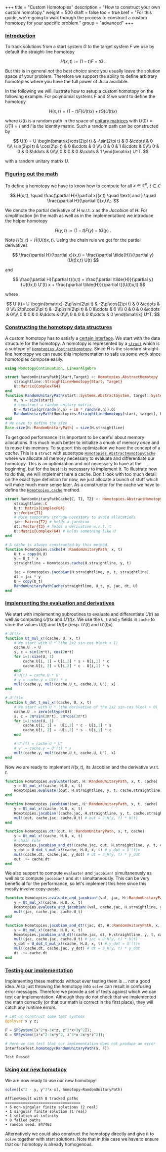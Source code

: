 +++
title = "Custom Homotopies"
description = "How to construct your own custom homotopy."
weight = 500
draft = false
toc = true
bref = "For this guide, we're going to walk through the process to construct a custom homotopy for your specific problem."
group = "advanced"
+++




<h3 class="section-head" id="h-introduction"><a href="#h-introduction">Introduction</a></h3>


To track solutions from a start system $G$ to the target system $F$ we use by default the straight-line homotopy


$$
H(x,t) := (1-t)F+tG\;.
$$


But this is in general *not* the best choice since you usually leave the solution space of your problem. Therefore we support the ability to define arbitrary homotopies where you have the full power of Julia available.


In the following we will illustrate how to setup a custom homotopy on the following example. For polynomial systems $F$ and $G$ we want to define the homotopy


$$
H(x,t) = (1 - t) F( U(t) x ) +  tG( U(t) x )
$$


where $U(t)$ is a random path in the space of [unitary matrices](https://en.wikipedia.org/wiki/Unitary_matrix) with $U(0) = U(1) = I$ and $I$ is the identity matrix. Such a random path can be constructed by


$$
U(t) =
U
\begin{bmatrix}\cos(2\pi t) & -\sin(2\pi t) & 0 &\cdots & 0 \\\\ \sin(2\pi t) & \cos(2\pi t) & 0 &\cdots & 0 \\\\ 0 & 0 & 1 &\cdots & 0\\\\ 0 & 0 & 0 &\ddots & 0\\\\ 0 & 0 & 0 &\cdots & 1
\end{bmatrix} U^T.
$$


with a random unitary matrix $U$.


<h3 class="section-head" id="h-math"><a href="#h-math">Figuring out the math</a></h3>


To define a homotopy we have to know how to compute for all $x \in \mathbb{C}^n$, $t \in \mathbb{C}$


$$
H(x,t), \quad \frac{\partial H}{\partial x}(x,t) \quad \text{ and } \quad \frac{\partial H}{\partial t}(x,t)\;.
$$


We denote the partial derivative of $H$ w.r.t. $x$ as the *Jacobian* of $H$. For simplification (in the math as well as in the implementation) we introduce the helper homotopy


$$
\tilde{H}(y, t) := (1 - t) F( y ) +  tG(y)\;.
$$


Note $H(x,t) = \tilde{H}(U(t)x, t)$. Using the chain rule we get for the partial derivatives


$$
\frac{\partial H}{\partial x}(x,t) = \frac{\partial \tilde{H}}{\partial y}(U(t)x,t) U(t)
$$


and


$$
\frac{\partial H}{\partial t}(x,t) = \frac{\partial \tilde{H}}{\partial y}(U(t)x,t) U'(t) x + \frac{\partial \tilde{H}}{\partial t}(U(t)x,t)
$$


where


$$
U'(t)= U
\begin{bmatrix}-2\pi\sin(2\pi t) & -2\pi\cos(2\pi t) & 0 &\cdots & 0 \\\\ 2\pi\cos(2\pi t) & -2\pi\sin(2\pi t) & 0 &\cdots & 0 \\\\ 0 & 0 & 0 &\cdots & 0\\\\ 0 & 0 & 0 &\ddots & 0\\\\ 0 & 0 & 0 &\cdots & 0
\end{bmatrix} U^T.
$$


<h3 class="section-head" id="h-data-structure"><a href="#h-data-structure">Constructing the homotopy data structures </a></h3>


A custom homotopy has to satisfy a [certain interface](https://www.juliahomotopycontinuation.org/HomotopyContinuation.jl/latest/homotopies.html#Interface-for-custom-homotopies-1). We start with the data structure for the homotopy. A homotopy is represented by a [`struct`](https://docs.julialang.org/en/stable/manual/types/#Composite-Types-1) which is a subtype of [`Homotopies.AbstractHomotopy`](https://www.juliahomotopycontinuation.org/HomotopyContinuation.jl/latest/homotopies.html#HomotopyContinuation.HomotopiesBase.AbstractHomotopy). Since $\tilde{H}$ is the standard straight-line homotopy we can reuse this implementation to safe us some work since homotopies compose easily.


```julia
using HomotopyContinuation, LinearAlgebra

struct RandomUnitaryPath{Start,Target} <: Homotopies.AbstractHomotopy
    straightline::StraightLineHomotopy{Start, Target}
    U::Matrix{ComplexF64}
end
function RandomUnitaryPath(start::Systems.AbstractSystem, target::Systems.AbstractSystem)
    m, n = size(start)
    # construct a random unitary matrix
    U = Matrix(qr(randn(n,n) + im * randn(n,n)).Q)
    RandomUnitaryPath(Homotopies.StraightLineHomotopy(start, target), U)
end
# We have to define the size
Base.size(H::RandomUnitaryPath) = size(H.straightline)
```


To get good performance it is important to be careful about memory allocations. It is much much better to initialize a chunk of memory *once* and to reuse this memory. To support this optimization we have the concept of a *cache*. This is a `struct` with supertype [`Homotopies.AbstractHomotopyCache`](https://www.juliahomotopycontinuation.org/HomotopyContinuation.jl/latest/homotopies.html#HomotopyContinuation.HomotopiesBase.AbstractHomotopyCache) where we allocate all memory necessary to evaluate and differentiate our homotopy. This is an optimization and not necessary to have at the beginning, but for the best it is necessary to implement it. To illustrate how to do this, we will implement here a cache. Don't look with too much detail on the exact type definition for now, we just allocate a bunch of stuff which will make much more sense later. As a constructor for the cache we have to define the [`Homotopies.cache`](https://www.juliahomotopycontinuation.org/HomotopyContinuation.jl/latest/homotopies.html#HomotopyContinuation.HomotopiesBase.cache) method.


```julia
struct RandomUnitaryPathCache{C, T1, T2} <: Homotopies.AbstractHomotopyCache
    straightline::C
    U_t::Matrix{ComplexF64}
    y::Vector{T1}
    # More temporary storage necessary to avoid allocations
    jac::Matrix{T2} # holds a jacobian
    dt::Vector{T2} # holds a derivative w.r.t. t
    U::Matrix{ComplexF64} # holds something like U
end

# A cache is always constructed by this method.
function Homotopies.cache(H::RandomUnitaryPath, x, t)
    U_t = copy(H.U)
    y = U_t * x
    straightline = Homotopies.cache(H.straightline, y, t)

    jac = Homotopies.jacobian(H.straightline, y, t, straightline)
    dt = jac * y
    U = copy(U_t)
    RandomUnitaryPathCache(straightline, U_t, y, jac, dt, U)
end
```


<h3 class="section-head" id="h-implementation"><a href="#h-implementation">Implementing the evaluation and derivatives</a></h3>


We start with implementing subroutines to evaluate and differentiate $U(t)$ as well as computing $U(t)x$ and $U'(t)x$. We use the `U_t` and `y` fields in `cache` to store the values $U(t)$ and $U(t)x$ (resp. $U'(t)$ and $U'(t)x$)


```julia
# U(t)x
function Ut_mul_x!(cache, U, x, t)
    # We start with U * (the 2x2 sin-cos block + I)
    cache.U .= U
    s, c = sin(2π*t), cos(2π*t)
    for i=1:size(U, 1)
        cache.U[i, 1] = U[i,2] * s + U[i,1] * c
        cache.U[i, 2] = U[i,2] * c - U[i,1] * s
    end
    # U(t) = cache.U * U'
    # y = cache.y = U(t) * x
    mul!(cache.y, mul!(cache.U_t, cache.U, U'), x)
end

# U'(t)x
function U_dot_t_mul_x!(cache, U, x, t)
    # We start with U * (the derivative of the 2x2 sin-cos block + 0)
    cache.U .= zero(eltype(U))
    s, c = 2π*sin(2π*t), 2π*cos(2π*t)
    for i=1:size(U, 1)
        cache.U[i, 1] =  U[i,2] * c - U[i,1] * s
        cache.U[i, 2] = -U[i,2] * s - U[i,1] * c
    end

    # U'(t) = cache.U * U'
    # y' = cache.y = U'(t) * x
    mul!(cache.y, mul!(cache.U_t, cache.U, U'), x)
end
```


Now we are ready to implement $H(x,t)$, its Jacobian and the derivative w.r.t. $t$.


```julia
function Homotopies.evaluate!(out, H::RandomUnitaryPath, x, t, cache)
    y = Ut_mul_x!(cache, H.U, x, t)
    Homotopies.evaluate!(out, H.straightline, y, t, cache.straightline)
end

function Homotopies.jacobian!(out, H::RandomUnitaryPath, x, t, cache)
    y = Ut_mul_x!(cache, H.U, x, t)
    Homotopies.jacobian!(cache.jac, H.straightline, y, t, cache.straightline)
    mul!(out, cache.jac, cache.U_t) # out = J_H(y, t) * U(t)
end

function Homotopies.dt!(out, H::RandomUnitaryPath, x, t, cache)
    y = Ut_mul_x!(cache, H.U, x, t)
    # chain rule
    Homotopies.jacobian_and_dt!(cache.jac, out, H.straightline, y, t, cache.straightline)
    y_dot = U_dot_t_mul_x!(cache, H.U, x, t) # y_dot = U'(t)x
    mul!(cache.dt, cache.jac, y_dot) # dt = J_H(y, t) * y_dot
    out .+= cache.dt
end
```


We also support to compute `evaluate!` and `jacobian!`  simultaneously as well as to compute `jacobian!` and `dt!` simultaneously. This can be very beneficial for the performance, so let's implement this here since this mostly involve copy-paste.


```julia
function Homotopies.evaluate_and_jacobian!(val, jac, H::RandomUnitaryPath, x, t, cache)
    y = Ut_mul_x!(cache, H.U, x, t)
    Homotopies.evaluate_and_jacobian!(val, cache.jac, H.straightline, y, t, cache.straightline)
    mul!(jac, cache.jac, cache.U_t)
end

function Homotopies.jacobian_and_dt!(jac, dt, H::RandomUnitaryPath, x, t, cache)
    y = Ut_mul_x!(cache, H.U, x, t)
    Homotopies.jacobian_and_dt!(cache.jac, dt, H.straightline, y, t, cache.straightline)
    mul!(jac, cache.jac, cache.U_t) # jac = J_H(y, t) * U(t)
    y_dot = U_dot_t_mul_x!(cache, H.U, x, t) # y_dot = U'(t)x
    mul!(cache.dt, cache.jac, y_dot) # dt = J_H(y, t) * y_dot
    dt .+= cache.dt
end
```


<h3 class="section-head" id="h-testing"><a href="#h-testing">Testing our implementation</a></h3>


Implementing these methods without ever testing them is ... not a good idea. Also just throwing the homotopy into `solve` can result in confusing error messages. Therefore we provide a set of tests against which we can test our implementation. Although they do not check that we implemented the math correctly (or that our math is correct in the first place), they will catch any runtime errors.


```julia
# Let us construct some test systems
@polyvar x y z;

F = SPSystem([x^2*y-3x*z, z^2*x+3y^2]);
G = SPSystem([z*x^2-3x*y^2, z^3*x-2x*y*z^2]);

# Here we can test that our implementation does not produce an error
InterfaceTest.homotopy(RandomUnitaryPath(G, F))
```

```
Test Passed
```


<h3 class="section-head" id="h-using"><a href="#h-using">Using our new homotopy</a></h3> We are now ready to use our new homotopy!


```julia
solve([x^2 - y, y^3*x-x], homotopy=RandomUnitaryPath)
```

```
AffineResult with 8 tracked paths
==================================
• 6 non-singular finite solutions (2 real)
• 1 singular finite solution (1 real)
• 1 solution at infinity
• 0 failed paths
• random seed: 847463
```


Alternatively we could also construct the homotopy directly and give it to `solve` together with start solutions. Note that in this case we have to ensure that our homotopy is already homogenous.

